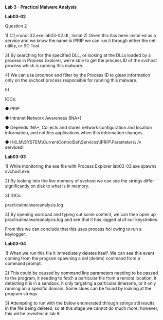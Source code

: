 **Lab 3 - Practical Malware Analysis**

**Lab03-02**

Question 2

1\) C:\\>rundl 32.exe lab03-02.dl , Instal 2\) Given this has been instal ed as a service and we know the name is IPRIP we can run it through either the net utility, or SC Tool. 

3\) By searching for the specified DLL, or looking at the DLLs loaded by a process in Process Explorer, we’re able to get the process ID of the svchost process which is running this malware. 

4\) We can use procmon and filter by the Process ID to glean information only on the svchost process responsible for running this malware. 





5\)

IOCs:

● PRIP

● Intranet Network Awareness \(INA\+\)

● Depends INA\+, Col ects and stores network configuration and location information, and notifies applications when this information changes. 

● HKLM\\SYSTEM\\CurrentControlSet\\Services\\IPRIP\\Parameters\\ /v servicedl



**Lab03-03**

1\) While monitoring the exe file with Process Explorer lab03-03.exe spawns svchost.exe:

2\) By looking into the live memory of svchost we can see the strings differ significantly on disk to what is in memory. 





3\) IOCs:

practicalmalwareanalysis.log



4\) By opening wordpad and typing out some content, we can then open up practicalmalwareanalysis.log and see that it has logged al of our keystrokes. 

From this we can conclude that this uses process hol owing to run a keylogger:



**Lab03-04**

1\) When we run this file it immediately deletes itself. We can see this event coming from the program spawning a del \(delete\) command from a command prompt. 

2\) This could be caused by command line parameters needing to be passed to the program, it needing to fetch a particular file from a remote location, it detecting it is in a sandbox, it only targeting a particular timezone, or it only running on a specific domain. Some clues can be found by looking at the program strings. 

3\) Attempting to run with the below enumerated through strings stil results in the file being deleted, so at this stage we cannot do much more; however, this wil be revisited in lab 9.



